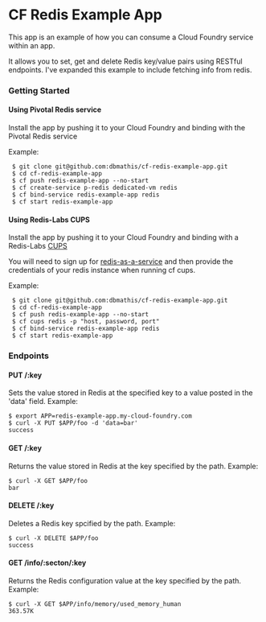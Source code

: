 # CF Redis Example App

This app is an example of how you can consume a Cloud Foundry service within an app.

It allows you to set, get and delete Redis key/value pairs using RESTful endpoints. I've expanded this example to include fetching info from redis.

### Getting Started

#### Using Pivotal Redis service

Install the app by pushing it to your Cloud Foundry and binding with the Pivotal Redis service

Example:

     $ git clone git@github.com:dbmathis/cf-redis-example-app.git
     $ cd cf-redis-example-app
     $ cf push redis-example-app --no-start
     $ cf create-service p-redis dedicated-vm redis
     $ cf bind-service redis-example-app redis
     $ cf start redis-example-app
     
#### Using Redis-Labs CUPS

Install the app by pushing it to your Cloud Foundry and binding with a Redis-Labs [CUPS](https://docs.cloudfoundry.org/devguide/services/user-provided.html)

You will need to sign up for [redis-as-a-service](https://redislabs.com/) and then provide the credentials of your redis instance when running cf cups.

Example:

     $ git clone git@github.com:dbmathis/cf-redis-example-app.git
     $ cd cf-redis-example-app
     $ cf push redis-example-app --no-start
     $ cf cups redis -p "host, password, port"
     $ cf bind-service redis-example-app redis
     $ cf start redis-example-app

### Endpoints

#### PUT /:key

Sets the value stored in Redis at the specified key to a value posted in the 'data' field. Example:

    $ export APP=redis-example-app.my-cloud-foundry.com
    $ curl -X PUT $APP/foo -d 'data=bar'
    success


#### GET /:key

Returns the value stored in Redis at the key specified by the path. Example:

    $ curl -X GET $APP/foo
    bar

#### DELETE /:key

Deletes a Redis key spcified by the path. Example:

    $ curl -X DELETE $APP/foo
    success

#### GET /info/:secton/:key

Returns the Redis configuration value at the key specified by the path. Example:

    $ curl -X GET $APP/info/memory/used_memory_human
    363.57K

